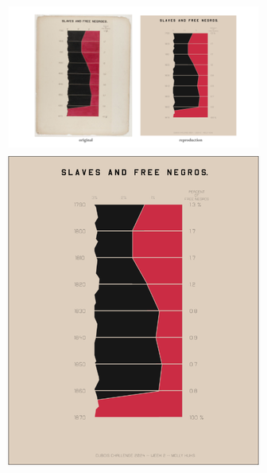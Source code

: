 ![Model](https://github.com/makuhs/DuboisChallenge/blob/main/Week%202/week2_SBS.png) 

![Model](https://github.com/makuhs/DuboisChallenge/blob/main/Week%202/week2.png)
